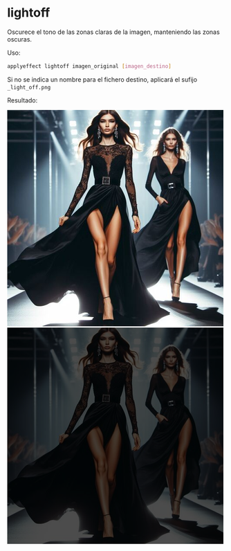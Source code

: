 # lightoff

Oscurece el tono de las zonas claras de la imagen, manteniendo las zonas oscuras.

Uso:

``` sh
applyeffect lightoff imagen_original [imagen_destino]
```

Si no se indica un nombre para el fichero destino, aplicará el sufijo `_light_off.png`

Resultado:

![imagen original](../../images/image.jpg)
![lightoff](../../images/image_light_off.png)
